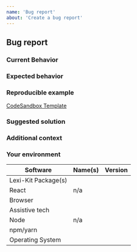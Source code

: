```yaml
---
name: 'Bug report'
about: 'Create a bug report'
---
```


## Bug report

### Current Behavior

<!-- If applicable, add screenshots/videos to help explain the problem. -->

### Expected behavior

<!-- A clear and concise description of what you expected to happen. -->

### Reproducible example

[CodeSandbox Template](https://codesandbox.io/s/2r30e)

### Suggested solution

<!-- How could we solve this bug? What changes would need to made? -->

### Additional context

<!-- Add any other context about the problem here.  -->

### Your environment

<!-- Very important for us to help you debug. Please fill this out! -->

| Software            | Name(s) | Version |
|---------------------| ------- | ------- |
| Lexi-Kit Package(s) |         |         |
| React               | n/a     |         |
| Browser             |         |         |
| Assistive tech      |         |         |
| Node                | n/a     |         |
| npm/yarn            |         |         |
| Operating System    |         |         |
